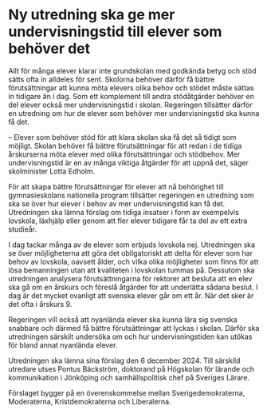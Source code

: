 # Ny utredning ska ge mer undervisningstid till elever som behöver det

Allt för många elever klarar inte grundskolan med godkända betyg och stöd sätts ofta in alldeles för sent. Skolorna behöver därför få bättre förutsättningar att kunna möta elevers olika behov och stödet måste sättas in tidigare än i dag. Som ett komplement till andra stödåtgärder behöver en del elever också mer undervisningstid i skolan. Regeringen tillsätter därför en utredning om hur de elever som behöver mer undervisningstid ska kunna få det.

– Elever som behöver stöd för att klara skolan ska få det så tidigt som möjligt. Skolan behöver få bättre förutsättningar för att redan i de tidiga årskurserna möta elever med olika förutsättningar och stödbehov. Mer undervisningstid är en av många viktiga åtgärder för att uppnå det, säger skolminister Lotta Edholm.

För att skapa bättre förutsättningar för elever att nå behörighet till gymnasieskolans nationella program tillsätter regeringen en utredning som ska se över hur elever i behov av mer undervisningstid kan få det. Utredningen ska lämna förslag om tidiga insatser i form av exempelvis lovskola, läxhjälp eller genom att fler elever tidigare får ta del av ett extra studieår.

I dag tackar många av de elever som erbjuds lovskola nej. Utredningen ska se över möjligheterna att göra det obligatoriskt att delta för elever som har behov av lovskola, oavsett ålder, och vilka olika möjligheter som finns för att lösa bemanningen utan att kvaliteten i lovskolan tummas på. Dessutom ska utredningen analysera förutsättningarna för rektorer att besluta att en elev ska gå om en årskurs och föreslå åtgärder för att underlätta sådana beslut. I dag är det mycket ovanligt att svenska elever går om ett år. När det sker är det ofta i årskurs 9.

Regeringen vill också att nyanlända elever ska kunna lära sig svenska snabbare och därmed få bättre förutsättningar att lyckas i skolan. Därför ska utredningen särskilt undersöka om och hur undervisningstiden kan utökas för bland annat nyanlända elever.

Utredningen ska lämna sina förslag den 6 december 2024. Till särskild utredare utses Pontus Bäckström, doktorand på Högskolan för lärande och kommunikation i Jönköping och samhällspolitisk chef på Sveriges Lärare.

Förslaget bygger på en överenskommelse mellan Sverigedemokraterna, Moderaterna, Kristdemokraterna och Liberalerna.
